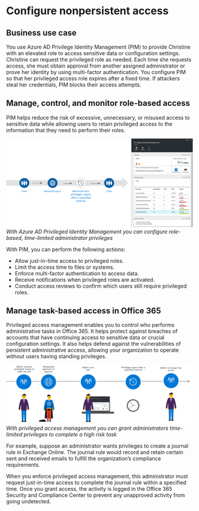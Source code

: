 # Configure nonpersistent access

## Business use case

You use Azure AD Privilege Identity Management (PIM) to provide Christine with an elevated role to access sensitive data or configuration settings. Christine can request the privileged role as needed. Each time she requests access, she must obtain approval from another assigned administrator or prove her identity by using multi-factor authentication. You configure PIM so that her privileged access role expires after a fixed time. If attackers steal her credentials, PIM blocks their access attempts.

## Manage, control, and monitor role-based access

PIM helps reduce the risk of excessive, unnecessary, or misused access to sensitive data while allowing users to retain privileged access to the information that they need to perform their roles.

![Azure AD Privileged Identity Management lets you provide role-based, time-limited administrator privileges to access sensitive data or configuration settings.](../media/PIM-just-in-time-access.png)
*With Azure AD Privileged Identity Management you can configure role-based, time-limited administrator privileges*

With PIM, you can perform the following actions:

- Allow just-in-time access to privileged roles.
- Limit the access time to files or systems.
- Enforce multi-factor authentication to access data.
- Receive notifications when privileged roles are activated.
- Conduct access reviews to confirm which users still require privileged roles.

## Manage task-based access in Office 365

Privileged access management enables you to control who performs administrative tasks in Office 365. It helps protect against breaches of accounts that have continuing access to sensitive data or crucial configuration settings. It also helps defend against the vulnerabilities of persistent administrative access, allowing your organization to operate without users having standing privileges.

![Privileged access management lets you grant administrators time-limited privileged access to complete a high risk task.](../media/privileged-access-management.png)
*With privileged access management you can grant administrators time-limited privileges to complete a high risk task*

For example, suppose an administrator wants privileges to create a journal rule in Exchange Online. The journal rule would record and retain certain sent and received emails to fulfill the organization’s compliance requirements.

When you enforce privileged access management, this administrator must request just-in-time access to complete the journal rule within a specified time. Once you grant access, the activity is logged in the Office 365 Security and Compliance Center to prevent any unapproved activity from going undetected.
